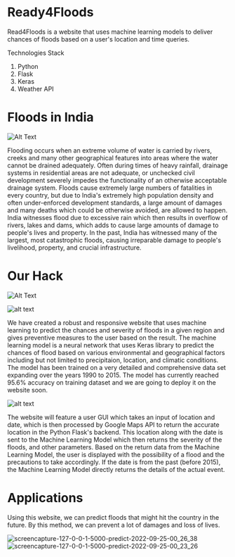 # Ready4Floods 
Read4Floods is a website that uses machine learning models to deliver chances of floods based on a user's location and time queries.

Technologies Stack 
1) Python
2) Flask
3) Keras
4) Weather API

# Floods in India
![Alt Text](https://media.giphy.com/media/ANbD1CCdA3iI8/giphy.gif)

Flooding occurs when an extreme volume of water is carried by rivers, creeks and many other geographical features into areas where the water cannot be drained adequately. Often during times of heavy rainfall, drainage systems in residential areas are not adequate, or unchecked civil development severely impedes the functionality of an otherwise acceptable drainage system. Floods cause extremely large numbers of fatalities in every country, but due to India's extremely high population density and often under-enforced development standards, a large amount of damages and many deaths which could be otherwise avoided, are allowed to happen. India witnesses flood due to excessive rain which then results in overflow of rivers, lakes and dams, which adds to cause large amounts of damage to people's lives and property. In the past, India has witnessed many of the largest, most catastrophic floods, causing irreparable damage to people's livelihood, property, and crucial infrastructure.

# Our Hack
![Alt Text](https://media.giphy.com/media/5z0cCCGooBQUtejM4v/giphy.gif)

![alt text](https://github.com/TechBusters-CFD/Flood-Prediction-Website/blob/master/ready4floods.jpeg)

We have created a robust and responsive website that uses machine learning to predict the chances and severity of floods in a given region and gives preventive measures to the user based on the result. The machine learning model is a neural network that uses Keras library to predict the chances of flood based on various environmental and geographical factors including but not limited to precipitaion, location, and climatic conditions. The model has been trained on a very detailed and comprehensive data set expanding over the years 1990 to 2015. The model has currently reached 95.6% accuracy on training dataset and we are going to deploy it on the website soon. 

![alt text](https://github.com/TechBusters-CFD/Flood-Prediction-Website/blob/master/response.JPG)

The website will feature a user GUI which takes an input of location and date, which is then processed by Google Maps API to return the accurate location in the Python Flask's backend. This location along with the date is sent to the Machine Learning Model which then returns the severity of the floods, and other parameters. Based on the return data from the Machine Learning Model, the user is displayed with the possibility of a flood and the precautions to take accordingly. If the date is from the past (before 2015), the Machine Learning Model directly returns the details of the actual event.

# Applications
Using this website, we can predict floods that might hit the country in the future. By this method, we can prevent a lot of damages and loss of lives.

![screencapture-127-0-0-1-5000-predict-2022-09-25-00_26_38](https://user-images.githubusercontent.com/46864533/192133045-8bad576b-08f4-410b-a3ce-bb48974e906a.png)
![screencapture-127-0-0-1-5000-predict-2022-09-25-00_23_26](https://user-images.githubusercontent.com/46864533/192133047-2acc4957-da3a-46ca-917f-76641854a12b.png)

